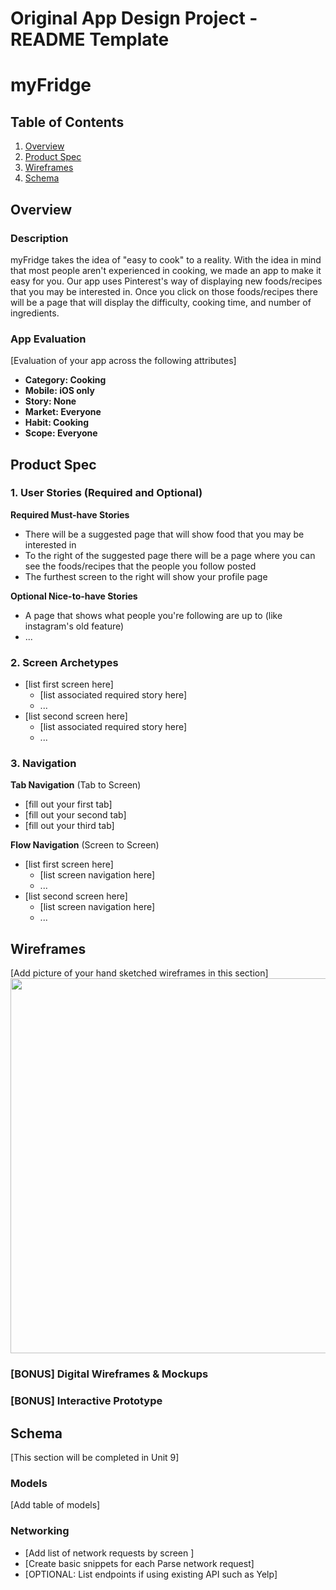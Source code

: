 Original App Design Project - README Template
===

# myFridge

## Table of Contents
1. [Overview](#Overview)
1. [Product Spec](#Product-Spec)
1. [Wireframes](#Wireframes)
2. [Schema](#Schema)

## Overview
### Description
myFridge takes the idea of "easy to cook" to a reality. With the idea in mind that most people aren't experienced in cooking, we made an app to make it easy for you. Our app uses Pinterest's way of displaying new foods/recipes that you may be interested in. Once you click on those foods/recipes there will be a page that will display the difficulty, cooking time, and number of ingredients.

### App Evaluation
[Evaluation of your app across the following attributes]
- **Category: Cooking**
- **Mobile: iOS only**
- **Story: None**
- **Market: Everyone**
- **Habit: Cooking**
- **Scope: Everyone**

## Product Spec

### 1. User Stories (Required and Optional)

**Required Must-have Stories**

* There will be a suggested page that will show food that you may be interested in
* To the right of the suggested page there will be a page where you can see the foods/recipes that the people you follow posted
* The furthest screen to the right will show your profile page

**Optional Nice-to-have Stories**

* A page that shows what people you're following are up to (like instagram's old feature)
* ...

### 2. Screen Archetypes

* [list first screen here]
   * [list associated required story here]
   * ...
* [list second screen here]
   * [list associated required story here]
   * ...

### 3. Navigation

**Tab Navigation** (Tab to Screen)

* [fill out your first tab]
* [fill out your second tab]
* [fill out your third tab]

**Flow Navigation** (Screen to Screen)

* [list first screen here]
   * [list screen navigation here]
   * ...
* [list second screen here]
   * [list screen navigation here]
   * ...

## Wireframes
[Add picture of your hand sketched wireframes in this section]
<img src="YOUR_WIREFRAME_IMAGE_URL" width=600>

### [BONUS] Digital Wireframes & Mockups

### [BONUS] Interactive Prototype

## Schema 
[This section will be completed in Unit 9]
### Models
[Add table of models]
### Networking
- [Add list of network requests by screen ]
- [Create basic snippets for each Parse network request]
- [OPTIONAL: List endpoints if using existing API such as Yelp]
